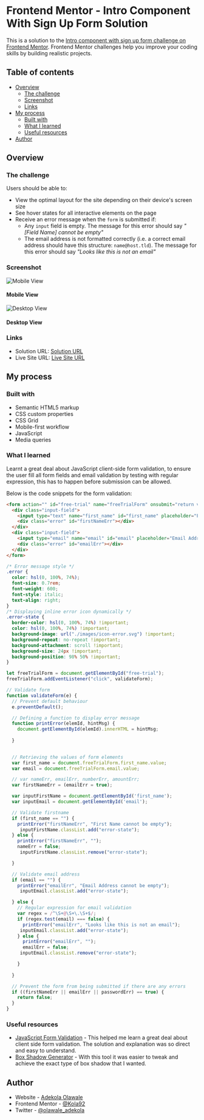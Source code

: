 # Frontend Mentor - Intro Component With Sign Up Form Solution

This is a solution to the [Intro component with sign up form challenge on Frontend Mentor](https://www.frontendmentor.io/challenges/intro-component-with-signup-form-5cf91bd49edda32581d28fd1). Frontend Mentor challenges help you improve your coding skills by building realistic projects.

## Table of contents

- [Overview](#overview)
  - [The challenge](#the-challenge)
  - [Screenshot](#screenshot)
  - [Links](#links)
- [My process](#my-process)
  - [Built with](#built-with)
  - [What I learned](#what-i-learned)
  - [Useful resources](#useful-resources)
- [Author](#author)

## Overview

### The challenge

Users should be able to:

- View the optimal layout for the site depending on their device's screen size
- See hover states for all interactive elements on the page
- Receive an error message when the `form` is submitted if:
  - Any `input` field is empty. The message for this error should say *"[Field Name] cannot be empty"*
  - The email address is not formatted correctly (i.e. a correct email address should have this structure: `name@host.tld`). The message for this error should say *"Looks like this is not an email"*

### Screenshot

![Mobile View](./images/mobile-view.png)

#### Mobile View

![Desktop View](./images/desktop-view.png)

#### Desktop View

### Links

- Solution URL: [Solution URL](https://www.frontendmentor.io/challenges/intro-component-with-signup-form-5cf91bd49edda32581d28fd1/hub/intro-component-sign-up-form-with-js-form-validation-0KmqVIwIr)
- Live Site URL: [Live Site URL](https://signup-form-intro.netlify.app)

## My process

### Built with

- Semantic HTML5 markup
- CSS custom properties
- CSS Grid
- Mobile-first workflow
- JavaScript
- Media queries

### What I learned

Learnt a great deal about JavaScript client-side form validation, to ensure the user fill all form fields and email validation by testing with regular expression, this has to happen before submission can be allowed.

Below is the code snippets for the form validation:

```html
<form action="" id="free-trial" name="freeTrialForm" onsubmit="return validateForm()">
  <div class="input-field">
    <input type="text" name="first_name" id="first_name" placeholder="First Name" />
    <div class="error" id="firstNameErr"></div>
  </div>
  <div class="input-field">
    <input type="email" name="email" id="email" placeholder="Email Address" />
    <div class="error" id="emailErr"></div>
  </div>
</form>              
```
```css
/* Error message style */
.error {
  color: hsl(0, 100%, 74%);
  font-size: 0.7rem;
  font-weight: 600;
  font-style: italic;
  text-align: right;
}
/* Displaying inline error icon dynamically */
.error-state {
  border-color: hsl(0, 100%, 74%) !important;
  color: hsl(0, 100%, 74%) !important;
  background-image: url("./images/icon-error.svg") !important;
  background-repeat: no-repeat !important;
  background-attachment: scroll !important;
  background-size: 24px !important;
  background-position: 98% 50% !important;
}
```
```js
let freeTrialForm = document.getElementById("free-trial");
freeTrialForm.addEventListener("click", validateForm);

// Validate form
function validateForm(e) {
  // Prevent default behaviour
  e.preventDefault();

  // Defining a function to display error message
  function printError(elemId, hintMsg) {
    document.getElementById(elemId).innerHTML = hintMsg;
    
  }
  

  // Retrieving the values of form elements
  var first_name = document.freeTrialForm.first_name.value;
  var email = document.freeTrialForm.email.value;

  // var nameErr, emailErr, numberErr, amountErr;
  var firstNameErr = (emailErr = true);

  var inputFirstName = document.getElementById('first_name');
  var inputEmail = document.getElementById('email');

  // Validate firstname
  if (first_name == "") {
    printError("firstNameErr", "First Name cannot be empty");
     inputFirstName.classList.add("error-state");
  } else {
    printError("firstNameErr", "");
    nameErr = false;
     inputFirstName.classList.remove("error-state");

  }

  // Validate email address
  if (email == "") {
    printError("emailErr", "Email Address cannot be empty");
     inputEmail.classList.add("error-state");

  } else {
    // Regular expression for email validation
    var regex = /^\S+@\S+\.\S+$/;
    if (regex.test(email) === false) {
      printError("emailErr", "Looks like this is not an email");
     inputEmail.classList.add("error-state");
    } else {
      printError("emailErr", "");
      emailErr = false;
     inputEmail.classList.remove("error-state");

    }
    
  }

  // Prevent the form from being submitted if there are any errors
  if ((firstNameErr || emailErr || passwordErr) == true) {
    return false;
  }
}
```

### Useful resources

- [JavaScript Form Validation](https://www.tutorialrepublic.com/javascript-tutorial/javascript-form-validation.php) - This helped me learn a great deal about client side form validation. The solution and explanation was so direct and easy to understand.
- [Box Shadow Generator](https://shadows.brumm.af/) - With  this tool it was easier to tweak and achieve the exact type of box shadow that I wanted.

## Author

- Website - [Adekola Olawale](https://studiogenix.netlify.app)
- Frontend Mentor - [@Kola92](https://www.frontendmentor.io/profile/Kola92)
- Twitter - [@olawale_adekola](https://www.twitter.com/olawale_adekola)